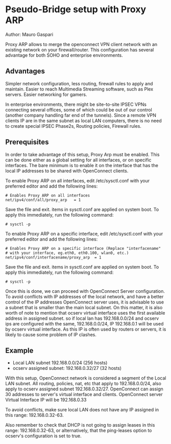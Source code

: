 # Pseudo-Bridge setup with Proxy ARP

Author: Mauro Gaspari

Proxy ARP allows to merge the openconnect VPN client network with
an existing network on your firewall/router. This configuration has
several advantage for both SOHO and enterprise environments.

## Advantages
Simpler network configuration, less routing, firewall rules to apply
and maintain. Easier to reach Multimedia Streaming software, such as Plex servers.
Easier networking for gamers.

In enterprise environments, there might be site-to-site IPSEC VPNs
connecting several offices, some of which could be out of our control
(another company handling far end of the tunnels). Since a remote VPN
clients IP are in the same subnet as local LAN computers, there is no
need to create special IPSEC Phase2s, Routing policies, Firewall
rules.

## Prerequisites
In order to take advantage of this setup, Proxy Arp must be enabled.
This can be done either as a global setting for all interfaces, or on
specific interfaces. The bare minimum is to enable it on the interface
that has the local IP addresses to be shared with OpenConnect clients.

To enable Proxy ARP on all interfaces, edit /etc/sysctl.conf with your
preferred editor and add the following lines:

```
# Enables Proxy ARP on all interfaces
net/ipv4/conf/all/proxy_arp   = 1
```

Save the file and exit. items in sysctl.conf are applied on system
boot. To apply this immediately, run the following command:

```
# sysctl -p
```

To enable Proxy ARP on a specific interface, edit /etc/sysctl.conf
with your preferred editor and add the following lines:

```
# Enables Proxy ARP on a specific interface (Replace "interfacename"
# with your interface, eg.eth0, eth0.100, wlan0, etc.)
net/ipv4/conf/interfacename/proxy_arp  = 1
```

Save the file and exit. items in sysctl.conf are applied on system
boot. To apply this immediately, run the following command:

```
# sysctl -p
```

Once this is done, we can proceed with OpenConnect Server configuration.
To avoid conflicts with IP addresses of the local network, and have a
better control of the IP addresses OpenConnect server uses, it is
advisable to use a subnet that is smaller than the main local subnet.
On this matter, it is also worth of note to mention that ocserv
virtual interface uses the first available address in assigned subnet.
so if local lan has 192.168.0.0/24 and ocserv ips are configured with
the same, 192.168.0.0/24, IP 192.168.0.1 will be used by ocserv
virtual interface. As this IP is often used by routers or servers, it
is likely to cause some problem of IP clashes.

## Example
- Local LAN subnet 192.168.0.0/24  (256 hosts)
- ocserv assigned subnet: 192.168.0.32/27 (32 hosts)

With this setup, OpenConnect network is considered a segment of the
Local LAN subnet. All routing, policies, nat, etc that apply to
192.168.0.0/24, also apply to ocserv assigned subnet 192.168.0.32/27.
OpenConnect can assign 30 addresses to server's virtual interface and clients.
OpenConnect server Virtual Interface IP will be 192.168.0.33

To avoid conflicts, make sure local LAN does not have any IP assigned
in this range: 192.168.0.32-63.

Also remember to check that DHCP is not going to assign leases in this
range: 192.168.0.32-63, or alternatively, that the ping-leases option to
ocserv's configuration is set to true.

